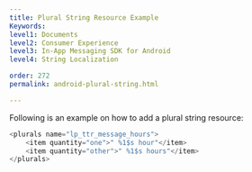 ```yaml
---
title: Plural String Resource Example
Keywords:
level1: Documents
level2: Consumer Experience
level3: In-App Messaging SDK for Android
level4: String Localization

order: 272
permalink: android-plural-string.html

---
```


Following is an example on how to add a plural string resource:

```javascript
<plurals name="lp_ttr_message_hours">
	<item quantity="one">" %1$s hour"</item>
	<item quantity="other">" %1$s hours"</item>
</plurals>
```